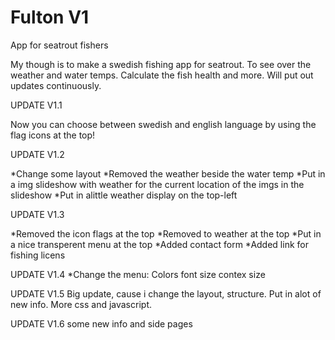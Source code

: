 # Fulton V1
App for seatrout fishers

My though is to make a swedish fishing app for seatrout.
To see over the weather and water temps.
Calculate the fish health and more.
Will put out updates continuously.


UPDATE V1.1

Now you can choose between swedish and english language by using the flag icons at the top!

UPDATE V1.2

*Change some layout
*Removed the weather beside the water temp
*Put in a img slideshow with weather for the current location of the imgs in the slideshow
*Put in alittle weather display on the top-left


UPDATE V1.3

*Removed the icon flags at the top
*Removed to weather at the top
*Put in a nice transperent menu at the top
*Added contact form
*Added link for fishing licens


UPDATE V1.4
*Change the menu:
Colors
font size
contex
size


UPDATE V1.5
Big update, cause i change the layout, structure.
Put in alot of new info.
More css and javascript.

UPDATE V1.6
some new info and side pages
